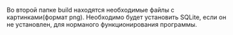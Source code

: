Во второй папке build находятся необходимые файлы с картинками(формат png). 
Необходимо будет установить SQLite, если он не установлен, для норманого функционирования программы.
